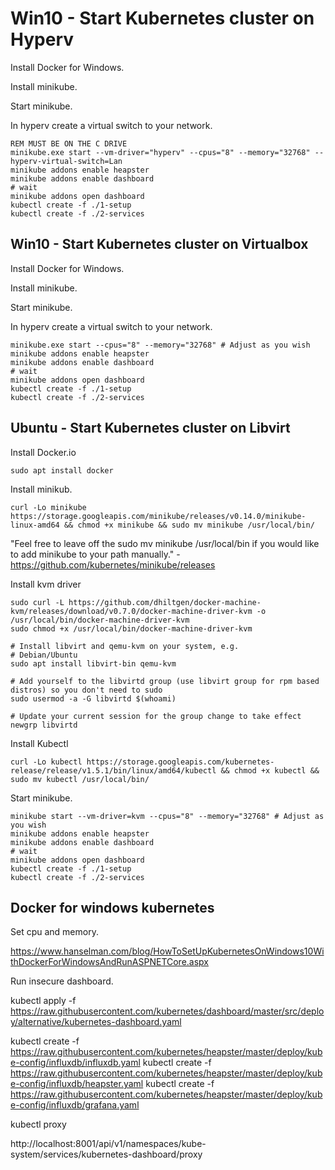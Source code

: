 # Win10 - Start Kubernetes cluster on Hyperv

Install Docker for Windows.

Install minikube.

Start minikube.

In hyperv create a virtual switch to your network.

```
REM MUST BE ON THE C DRIVE
minikube.exe start --vm-driver="hyperv" --cpus="8" --memory="32768" --hyperv-virtual-switch=Lan
minikube addons enable heapster
minikube addons enable dashboard
# wait
minikube addons open dashboard
kubectl create -f ./1-setup
kubectl create -f ./2-services
```

## Win10 - Start Kubernetes cluster on Virtualbox

Install Docker for Windows.

Install minikube.

Start minikube.

In hyperv create a virtual switch to your network.

```
minikube.exe start --cpus="8" --memory="32768" # Adjust as you wish
minikube addons enable heapster
minikube addons enable dashboard
# wait
minikube addons open dashboard
kubectl create -f ./1-setup
kubectl create -f ./2-services
```

## Ubuntu - Start Kubernetes cluster on Libvirt

Install Docker.io

```
sudo apt install docker
```

Install minikub.  

```
curl -Lo minikube https://storage.googleapis.com/minikube/releases/v0.14.0/minikube-linux-amd64 && chmod +x minikube && sudo mv minikube /usr/local/bin/
```

"Feel free to leave off the sudo mv minikube /usr/local/bin if you would like to add minikube to your path manually." - https://github.com/kubernetes/minikube/releases

Install kvm driver

```
sudo curl -L https://github.com/dhiltgen/docker-machine-kvm/releases/download/v0.7.0/docker-machine-driver-kvm -o /usr/local/bin/docker-machine-driver-kvm
sudo chmod +x /usr/local/bin/docker-machine-driver-kvm

# Install libvirt and qemu-kvm on your system, e.g.
# Debian/Ubuntu
sudo apt install libvirt-bin qemu-kvm

# Add yourself to the libvirtd group (use libvirt group for rpm based distros) so you don't need to sudo
sudo usermod -a -G libvirtd $(whoami)

# Update your current session for the group change to take effect
newgrp libvirtd
```

Install Kubectl

```
curl -Lo kubectl https://storage.googleapis.com/kubernetes-release/release/v1.5.1/bin/linux/amd64/kubectl && chmod +x kubectl && sudo mv kubectl /usr/local/bin/
```

Start minikube.
```
minikube start --vm-driver=kvm --cpus="8" --memory="32768" # Adjust as you wish
minikube addons enable heapster
minikube addons enable dashboard
# wait
minikube addons open dashboard
kubectl create -f ./1-setup
kubectl create -f ./2-services
```

## Docker for windows kubernetes

Set cpu and memory.

https://www.hanselman.com/blog/HowToSetUpKubernetesOnWindows10WithDockerForWindowsAndRunASPNETCore.aspx

Run insecure dashboard.

kubectl apply -f
https://raw.githubusercontent.com/kubernetes/dashboard/master/src/deploy/alternative/kubernetes-dashboard.yaml

kubectl create -f https://raw.githubusercontent.com/kubernetes/heapster/master/deploy/kube-config/influxdb/influxdb.yaml
kubectl create -f https://raw.githubusercontent.com/kubernetes/heapster/master/deploy/kube-config/influxdb/heapster.yaml
kubectl create -f https://raw.githubusercontent.com/kubernetes/heapster/master/deploy/kube-config/influxdb/grafana.yaml

kubectl proxy

http://localhost:8001/api/v1/namespaces/kube-system/services/kubernetes-dashboard/proxy
